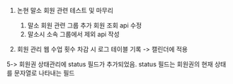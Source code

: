 1. 논현 말소 회원 관련 테스트 및 마무리
	1. 말소 회원 관련 그룹 추가 회원 조회 api 수정 
	2. 말소시 소속 그룹에서 제외 api 작성

3. 회원 관리 웹 수업 횟수 차감 시 로그 테이블 기록 -> 캘린더에 적용


5-> 회원권 상태관리에 status 필드가 추가되었음.
status 필드는 회원권의 현재 상태를 문자열로 나타내는 필드
